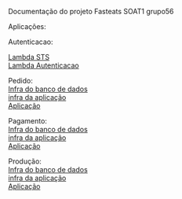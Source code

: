 Documentação do projeto Fasteats SOAT1 grupo56

Aplicações:

Autenticacao:<br>

[Lambda STS](https://github.com/FIAP-Grupo56-SOAT1/LAMBDA_STS_FAST-EATS/actions/workflows/build-and-deploy.yml)<br>
[Lambda Autenticacao](https://github.com/FIAP-Grupo56-SOAT1/LAMBDA_AUTH_FAST-EATS/actions/workflows/build-and-deploy.yml)<br>


Pedido:<br>
[Infra do banco de dados](https://github.com/FIAP-Grupo56-SOAT1/INFRA_DB_FAST-EATS/actions/workflows/deploy-producao.yml)<br>
[infra da aplicação](https://github.com/FIAP-Grupo56-SOAT1/INFRA_ECS_FAST-EATS/actions/workflows/deploy-producao.yml)<br>
[Aplicação](https://github.com/FIAP-Grupo56-SOAT1/MICROSERV_PEDIDO_FAST-EATS/actions)<br>

Pagamento:<br>
[Infra do banco de dados](https://github.com/FIAP-Grupo56-SOAT1/INFRA_DB_PAGAMENTO_FAST-EATS/actions/workflows/deploy-producao.yml)<br>
[infra da aplicação](https://github.com/FIAP-Grupo56-SOAT1/INFRA_ECS_PAGAMENTO_FAST-EATS/actions/workflows/deploy-producao.yml)<br>
[Aplicação](https://github.com/FIAP-Grupo56-SOAT1/MICROSERV_PAGAMENTO_FAST-EATS/actions)<br>

Produção:<br>
[Infra do banco de dados](https://github.com/FIAP-Grupo56-SOAT1/INFRA_DB_PRODUCAO_FAST-EATS/actions/workflows/deploy-producao.yml)<br>
[infra da aplicação](https://github.com/FIAP-Grupo56-SOAT1/INFRA_ECS_PRODUCAO_FAST-EATS/actions/workflows/deploy-producao.yml)<br>
[Aplicação](https://github.com/FIAP-Grupo56-SOAT1/MICROSERV_PRODUCAO_FAST-EATS/actions)<br>


<!--

**Here are some ideas to get you started:**

🙋‍♀️ A short introduction - what is your organization all about?
🌈 Contribution guidelines - how can the community get involved?
👩‍💻 Useful resources - where can the community find your docs? Is there anything else the community should know?
🍿 Fun facts - what does your team eat for breakfast?
🧙 Remember, you can do mighty things with the power of [Markdown](https://docs.github.com/github/writing-on-github/getting-started-with-writing-and-formatting-on-github/basic-writing-and-formatting-syntax)
-->
